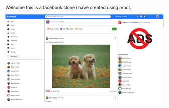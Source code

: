 Welcome this is a facebook clone i have created using react.


![facebook](https://github.com/Pratik58D/LaceBook/blob/171bbc5f26d751bb610f1578496a4b519959d98a/facebook1.jpg)
